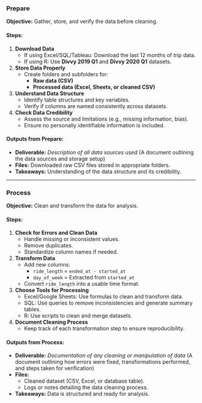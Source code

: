 ### **Prepare**
**Objective:** Gather, store, and verify the data before cleaning.
#### **Steps:**
1. **Download Data**
    - If using Excel/SQL/Tableau: Download the last 12 months of trip data.
    - If using R: Use **Divvy 2019 Q1** and **Divvy 2020 Q1** datasets.
2. **Store Data Properly**
    - Create folders and subfolders for:
        - **Raw data (CSV)**
        - **Processed data (Excel, Sheets, or cleaned CSV)**
3. **Understand Data Structure**
    - Identify table structures and key variables.
    - Verify if columns are named consistently across datasets.
4. **Check Data Credibility**
    - Assess the source and limitations (e.g., missing information, bias).
    - Ensure no personally identifiable information is included.
#### **Outputs from Prepare:**
- **Deliverable:** _Description of all data sources used_ (A document outlining the data sources and storage setup)
- **Files:** Downloaded raw CSV files stored in appropriate folders.
- **Takeaways:** Understanding of the data structure and its credibility.
---
### **Process**
**Objective:** Clean and transform the data for analysis.
#### **Steps:**
1. **Check for Errors and Clean Data**
    - Handle missing or inconsistent values.
    - Remove duplicates.
    - Standardize column names if needed.
2. **Transform Data**
    - Add new columns:
        - `ride_length` = `ended_at - started_at`
        - `day_of_week` = Extracted from `started_at`
    - Convert `ride_length` into a usable time format.
3. **Choose Tools for Processing**
    - Excel/Google Sheets: Use formulas to clean and transform data.
    - SQL: Use queries to remove inconsistencies and generate summary tables.
    - R: Use scripts to clean and merge datasets.
4. **Document Cleaning Process**
    - Keep track of each transformation step to ensure reproducibility.
#### **Outputs from Process:**
- **Deliverable:** _Documentation of any cleaning or manipulation of data_ (A document outlining how errors were fixed, transformations performed, and steps taken for verification)
- **Files:**
    - Cleaned dataset (CSV, Excel, or database table).
    - Logs or notes detailing the data cleaning process.
- **Takeaways:** Data is structured and ready for analysis.
